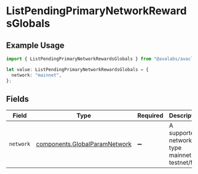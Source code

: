 # ListPendingPrimaryNetworkRewardsGlobals

## Example Usage

```typescript
import { ListPendingPrimaryNetworkRewardsGlobals } from "@avalabs/avacloud-sdk/models/operations";

let value: ListPendingPrimaryNetworkRewardsGlobals = {
  network: "mainnet",
};
```

## Fields

| Field                                                                          | Type                                                                           | Required                                                                       | Description                                                                    | Example                                                                        |
| ------------------------------------------------------------------------------ | ------------------------------------------------------------------------------ | ------------------------------------------------------------------------------ | ------------------------------------------------------------------------------ | ------------------------------------------------------------------------------ |
| `network`                                                                      | [components.GlobalParamNetwork](../../models/components/globalparamnetwork.md) | :heavy_minus_sign:                                                             | A supported network type mainnet or testnet/fuji.                              | mainnet                                                                        |